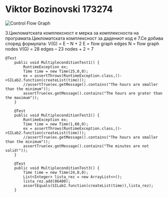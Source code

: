 # Viktor Bozinovski 173274

![Control Flow Graph](https://user-images.githubusercontent.com/82264456/119826726-9e2f5100-bef8-11eb-8268-cea5b26b22eb.jpg)

 3.Цикломатската комплексност е мерка за комплексноста на програмата.Цикломатската комплексност за дадениот код е 7.Се добива според формулата:
V(G) = E – N + 2
E = flow graph edges
N = flow graph nodes
V(G) = 28 edges – 23 nodes + 2 = 7

  	@Test
		public void MultipleconditionTest1() {
			RuntimeException ex;
			Time time = new Time(25,0,0);
			ex = assertThrows(RuntimeException.class,()->SILab2.function(createList(time)));
			//assertTrue(ex.getMessage().contains("The hours are smaller than the minimum"));
			assertTrue(ex.getMessage().contains("The hours are grater than the maximum"));		
		}
		
		@Test
		public void MultipleconditionTest2() {
			RuntimeException ex;
			Time time = new Time(1,60,0);
			ex = assertThrows(RuntimeException.class,()->SILab2.function(createList(time)));
			//assertTrue(ex.getMessage().contains("The hours are smaller than the minimum"));
			assertTrue(ex.getMessage().contains("The minutes are not valid!"));			
		}
		
		@Test
		public void MultipleconditionTest3() {
			Time time = new Time(24,0,0);
			List<Integer> lista_rez = new ArrayList<>();
			lista_rez.add(86400);
			assertEquals(SILab2.function(createList(time)),lista_rez);			
		}
  
  
	

		


